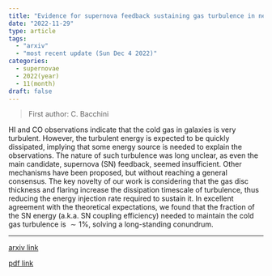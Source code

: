 ```yaml
---
title: "Evidence for supernova feedback sustaining gas turbulence in nearby star-forming galaxies"
date: "2022-11-29"
type: article
tags:
  - "arxiv"
  - "most recent update (Sun Dec 4 2022)"
categories:
  - supernovae
  - 2022(year)
  - 11(month)
draft: false
---
```


> First author: C. Bacchini

 HI and CO observations indicate that the cold gas in galaxies is very
turbulent. However, the turbulent energy is expected to be quickly dissipated,
implying that some energy source is needed to explain the observations. The
nature of such turbulence was long unclear, as even the main candidate,
supernova (SN) feedback, seemed insufficient. Other mechanisms have been
proposed, but without reaching a general consensus. The key novelty of our work
is considering that the gas disc thickness and flaring increase the dissipation
timescale of turbulence, thus reducing the energy injection rate required to
sustain it. In excellent agreement with the theoretical expectations, we found
that the fraction of the SN energy (a.k.a. SN coupling efficiency) needed to
maintain the cold gas turbulence is $\sim 1$%, solving a long-standing
conundrum.

---
[arxiv link](http://arxiv.org/abs/2211.16540v1)

[pdf link](http://arxiv.org/pdf/2211.16540v1)